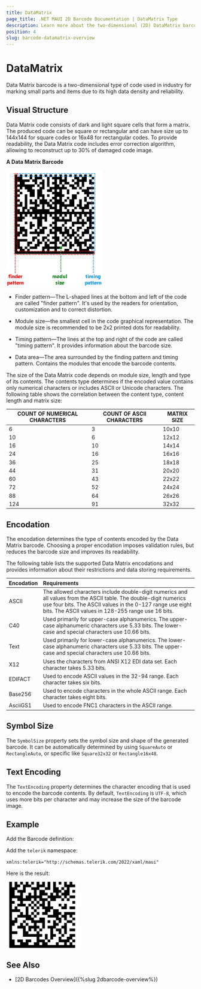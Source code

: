 ```yaml
---
title: DataMatrix
page_title: .NET MAUI 2D Barcode Documentation | DataMatrix Type
description: Learn more about the two-dimensional (2D) DataMatrix barcode type supported by the Telerik UI for MAUI Barcode.
position: 4	
slug: barcode-datamatrix-overview
---
```


# DataMatrix 

Data Matrix barcode is a two-dimensional type of code used in industry for marking small parts and items due to its high data density and reliability. 

## Visual Structure

Data Matrix code consists of dark and light square cells that form a matrix. The produced code can be square or rectangular and can have size up to 144x144 for square codes or 16x48 for rectangular codes. To provide readability, the Data Matrix code includes error correction algorithm, allowing to reconstruct up to 30% of damaged code image.

**A Data Matrix Barcode**

![Barcode DataMatrix](images/barcode-datamatrix-structure.png)

* Finder pattern&mdash;The L-shaped lines at the bottom and left of the code are called "finder pattern". It's used by the readers for orientation, customization and to correct distortion.

* Module size&mdash;the smallest cell in the code graphical representation. The module size is recommended to be 2x2 printed dots for readability.

* Timing pattern&mdash;The lines at the top and right of the code are called "timing pattern". It provides information about the barcode size.

* Data area&mdash;The area surrounded by the finding pattern and timing pattern. Contains the modules that encode the barcode contents.

The size of the Data Matrix code depends on module size, length and type of its contents. The contents type determines if the encoded value contains only numerical characters or includes ASCII or Unicode characters. The following table shows the correlation between the content type, content length and matrix size:

| COUNT OF NUMERICAL CHARACTERS | COUNT OF ASCII CHARACTERS | MATRIX SIZE |
|---------|---------|---------|
6 |3 | 10x10
10 | 6 | 12x12
16 | 10 | 14x14
24 | 16 | 16x16
36 | 25 | 18x18
44 | 31 | 20x20
60 | 43 | 22x22
72 | 52 | 24x24
88 | 64 | 26x26
124 | 91 | 32x32

## Encodation

The encodation determines the type of contents encoded by the Data Matrix barcode. Choosing a proper encodation imposes validation rules, but reduces the barcode size and improves its readability.

The following table lists the supported Data Matrix encodations and provides information about their restrictions and data storing requirements.

|Encodation|Requirements 
|:---|:---
|ASCII|The allowed characters include double-digit numerics and all values from the ASCII table. The double-digit numerics use four bits. The ASCII values in the 0-127 range use eight bits. The ASCII values in 128-255 range use 16 bits.
|C40|Used primarily for upper-case alphanumerics. The upper-case alphanumeric characters use 5.33 bits. The lower-case and special characters use 10.66 bits.
|Text|Used primarily for lower-case alphanumerics. The lower-case alphanumeric characters use 5.33 bits. The upper-case and special characters use 10.66 bits.
|X12|Uses the characters from ANSI X12 EDI data set. Each character takes 5.33 bits.
|EDIFACT|Used to encode ASCII values in the 32-94 range. Each character takes six bits.
|Base256|Used to encode characters in the whole ASCII range. Each character takes eight bits.
|AsciiGS1|Used to encode FNC1 characters in the ASCII range.

## Symbol Size

The `SymbolSize` property sets the symbol size and shape of the generated barcode. It can be automatically determined by using `SquareAuto` or `RectangleAuto`, or specific like `Square32x32` or `Rectangle16x48`.

## Text Encoding

The `TextEncoding` property determines the character encoding that is used to encode the barcode contents. By default, `TextEncoding` is `UTF-8`, which uses more bits per character and may increase the size of the barcode image.

## Example 

Add the Barcode definition:

<snippet id='datamatrix-example-xaml' />

Add the `telerik` namespace:

```XAML
xmlns:telerik="http://schemas.telerik.com/2022/xaml/maui"
```

Here is the result:

![Barcode DataMatrix](images/barcode-datamatrix-example.png)

## See Also

- [2D Barcodes Overview]({%slug 2dbarcode-overview%})

